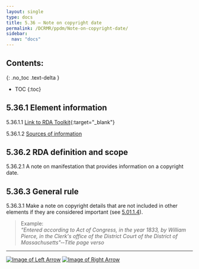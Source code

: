 ```yaml
---
layout: single
type: docs
title: 5.36 — Note on copyright date
permalink: /DCRMR/ppdm/Note-on-copyright-date/
sidebar:
  nav: "docs"
---
```


## Contents:
{: .no_toc .text-delta }

- TOC
{:toc}

## 5.36.1 Element information

<a name="5.36.1.1">5.36.1.1</a> [Link to RDA Toolkit](https://access.rdatoolkit.org/Content/Index?externalId=en-US_ala-ecaba0d1-b8ef-3549-9e6e-29685004e392){:target="_blank"}

<a name="5.36.1.2">5.36.1.2</a> [Sources of information](/DCRMR/additional-notes/#9011-sources-of-information)

## 5.36.2 RDA definition and scope

<a name="5.36.2.1">5.36.2.1</a> A note on manifestation that provides information on a copyright date.

## 5.36.3 General rule 

<a name="5.36.3.1">5.36.3.1</a> Make a note on copyright details that are not included in other elements if they are considered important (see [5.01.1.4](/DCRMR/ppdm/#5.01.1.4)).

>Example:  
><CITE>“Entered according to Act of Congress, in the year 1833, by William Pierce, in the Clerk's office of the District Court of the District of Massachusetts"&#8208;&#8208;Title page verso</CITE>

---

[![Image of Left Arrow](https://rbms-bsc.github.io/DCRMR/assets/pictures/navigation/Arrow_Left.png "5.35 — Copyright date")](/DCRMR/ppdm/Copyright-date/) [![Image of Right Arrow](https://rbms-bsc.github.io/DCRMR/assets/pictures/navigation/Arrow_Right.png "6 — Physical Description")](/DCRMR/phys-desc/)
